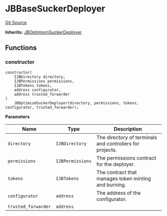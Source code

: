 # JBBaseSuckerDeployer
[Git Source](https://github.com/Bananapus/nana-suckers/blob/faba69dd26a284c037886fb39a0fe6a34055e8dd/src/deployers/JBBaseSuckerDeployer.sol)

**Inherits:**
[JBOptimismSuckerDeployer](/docs/dev/v5/api/suckers/deployers/JBOptimismSuckerDeployer.md)


## Functions
### constructor


```solidity
constructor(
    IJBDirectory directory,
    IJBPermissions permissions,
    IJBTokens tokens,
    address configurator,
    address trusted_forwarder
)
    JBOptimismSuckerDeployer(directory, permissions, tokens, configurator, trusted_forwarder);
```
**Parameters**

|Name|Type|Description|
|----|----|-----------|
|`directory`|`IJBDirectory`|The directory of terminals and controllers for projects.|
|`permissions`|`IJBPermissions`|The permissions contract for the deployer.|
|`tokens`|`IJBTokens`|The contract that manages token minting and burning.|
|`configurator`|`address`|The address of the configurator.|
|`trusted_forwarder`|`address`||


